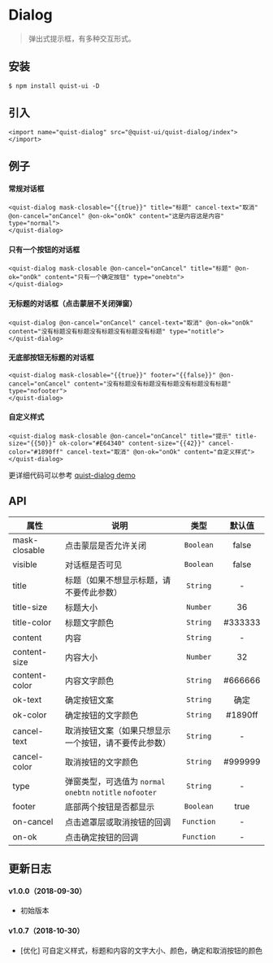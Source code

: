 # Dialog

> 弹出式提示框，有多种交互形式。


## 安装

```
$ npm install quist-ui -D
```

## 引入
```js{4}
<import name="quist-dialog" src="@quist-ui/quist-dialog/index"></import>
```

## 例子

#### 常规对话框

```js{4}
<quist-dialog mask-closable="{{true}}" title="标题" cancel-text="取消" @on-cancel="onCancel" @on-ok="onOk" content="这是内容这是内容" type="normal">
</quist-dialog>
```

#### 只有一个按钮的对话框

```js{4}
<quist-dialog mask-closable @on-cancel="onCancel" title="标题" @on-ok="onOk" content="只有一个确定按钮" type="onebtn">
</quist-dialog>
```

#### 无标题的对话框（点击蒙层不关闭弹窗）

```js{4}
<quist-dialog @on-cancel="onCancel" cancel-text="取消" @on-ok="onOk" content="没有标题没有标题没有标题没有标题没有标题" type="notitle">
</quist-dialog>
```

#### 无底部按钮无标题的对话框

```js{4}
<quist-dialog mask-closable="{{true}}" footer="{{false}}" @on-cancel="onCancel" content="没有标题没有标题没有标题没有标题没有标题" type="nofooter">
</quist-dialog>
```

#### 自定义样式

```js{4}
<quist-dialog mask-closable @on-cancel="onCancel" title="提示" title-size="{{50}}" ok-color="#E64340" content-size="{{42}}" cancel-color="#1890ff" cancel-text="取消" @on-ok="onOk" content="自定义样式">
</quist-dialog>
```

更详细代码可以参考 [quist-dialog demo](https://github.com/JDsecretFE/quist-ui/tree/master/src/Dialog/index.ux)

## API 

| 属性 | 说明 | 类型 | 默认值 |
|-------------|------------|:--------:|:-----:|
| mask-closable | 点击蒙层是否允许关闭 | `Boolean` | false |
| visible | 对话框是否可见 | `Boolean` | false |
| title | 标题（如果不想显示标题，请不要传此参数） | `String` | - |
| title-size | 标题大小 | `Number` | 36 |
| title-color | 标题文字颜色 | `String` | #333333 |
| content | 内容 | `String` | - |
| content-size | 内容大小 | `Number` | 32 |
| content-color | 内容文字颜色 | `String` | #666666 |
| ok-text | 确定按钮文案 | `String` | 确定 |
| ok-color | 确定按钮的文字颜色 | `String` | #1890ff |
| cancel-text | 取消按钮文案（如果只想显示一个按钮，请不要传此参数） | `String` | - |
| cancel-color | 取消按钮的文字颜色 | `String` | #999999 |
| type | 弹窗类型，可选值为 `normal` `onebtn` `notitle` `nofooter` | `String` | - |
| footer | 底部两个按钮是否都显示 | `Boolean` | true |
| on-cancel | 点击遮罩层或取消按钮的回调 | `Function` | - |
| on-ok | 点击确定按钮的回调 | `Function` | - |



## 更新日志

#### v1.0.0（2018-09-30）
* 初始版本

#### v1.0.7（2018-10-30）
* [优化] 可自定义样式，标题和内容的文字大小、颜色，确定和取消按钮的颜色